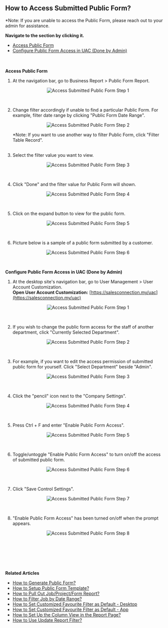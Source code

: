 ## How to Access Submitted Public Form?

*Note: If you are unable to access the Public Form, please reach out to your admin for assistance.

**Navigate to the section by clicking it.**<br>

- [Access Public Form](#section1)<br>
- [Configure Public Form Access in UAC (Done by Admin)](#section2)
<br><br><br>

<a id="section1"></a>

**Access Public Form**

1. At the navigation bar, go to Business Report > Public Form Report.

   <p align="center">
      <img src="img/View_Submitted_Public_Form_Step_1.png" alt="Access Submitted Public Form Step 1">
   </p><br>

2. Change filter accordingly if unable to find a particular Public Form. For example, filter date range by clicking "Public Form Date Range".

   <p align="center">
      <img src="img/View_Submitted_Public_Form_Step_2.png" alt="Access Submitted Public Form Step 2">
   </p>

   *Note: If you want to use another way to filter Public Form, click "Filter Table Record".<br><br>

3. Select the filter value you want to view.

   <p align="center">
      <img src="img/View_Submitted_Public_Form_Step_3.png" alt="Access Submitted Public Form Step 3">
   </p><br>

4. Click "Done" and the filter value for Public Form will shown.

   <p align="center">
      <img src="img/View_Submitted_Public_Form_Step_4.png" alt="Access Submitted Public Form Step 4">
   </p><br>

5. Click on the expand button to view for the public form.

   <p align="center">
      <img src="img/View_Submitted_Public_Form_Step_5.png" alt="Access Submitted Public Form Step 5">
   </p><br>

6. Picture below is a sample of a public form submitted by a customer.

   <p align="center">
      <img src="img/View_Submitted_Public_Form_Step_6.png" alt="Access Submitted Public Form Step 6">
   </p><br>

<a id="section2"></a>

**Configure Public Form Access in UAC (Done by Admin)**

1. At the desktop site's navigation bar, go to User Management > User Account Customization.<br>
   **Open User Account Customization:** [https://salesconnection.my/uac](https://salesconnection.my/uac)<br>
     
   <p align="center">
      <img src="img/Access_Submitted_Public_Form_Step_1.png" alt="Access Submitted Public Form Step 1">
   </p><br>

2. If you wish to change the public form access for the staff of another department, click "Currently Selected Department".

   <p align="center">
     <img src="img/Access_Submitted_Public_Form_Step_2.png" alt="Access Submitted Public Form Step 2">
   </p><br>

3. For example, if you want to edit the access permission of submitted public form for yourself. Click "Select Department" beside "Admin".

   <p align="center">
     <img src="img/Access_Submitted_Public_Form_Step_3.png" alt="Access Submitted Public Form Step 3">
   </p><br>

4. Click the "pencil" icon next to the "Company Settings".

   <p align="center">
     <img src="img/Access_Submitted_Public_Form_Step_4.png" alt="Access Submitted Public Form Step 4">
   </p><br>

5. Press Ctrl + F and enter "Enable Public Form Access".

   <p align="center">
     <img src="img/Access_Submitted_Public_Form_Step_5.png" alt="Access Submitted Public Form Step 5">
   </p><br>

6. Toggle/untoggle "Enable Public Form Access" to turn on/off the access of submitted public form.

   <p align="center">
     <img src="img/Access_Submitted_Public_Form_Step_6.png" alt="Access Submitted Public Form Step 6">
   </p><br>

7. Click "Save Control Settings".

   <p align="center">
     <img src="img/Access_Submitted_Public_Form_Step_7.png" alt="Access Submitted Public Form Step 7">
   </p><br>

8. "Enable Public Form Access" has been turned on/off when the prompt appears.
 
   <p align="center">
     <img src="img/Access_Submitted_Public_Form_Step_8.png" alt="Access Submitted Public Form Step 8">
   </p><br>

<br><br><br>

**Related Articles**
- [How to Generate Public Form?](Creation_of_Public_Form.md)
- [How to Setup Public Form Template?](Setup_Public_Form_Template_Page.md)
- [How to Pull Out Job/Project/Form Report?](Export_Report.md)
- [How to Filter Job by Date Range?](Job_Filter_by_Date_Range.md)
- [How to Set Customized Favourite Filter as Default - Desktop ](Default_Favourite_Filter.md)
- [How to Set Customized Favourite Filter as Default - App ](Default_Favourite_Filter_App.md)
- [How to Set Up the Column View in the Report Page?](How_to_Set_Up_the_Column_View_in_the_Report_Page.md)
- [How to Use Update Report Filter?](Job_Update_Report_Filter.md)
